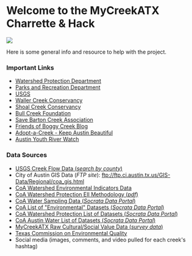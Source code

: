 # Welcome to the MyCreekATX Charrette & Hack

![](http://static1.squarespace.com/static/54f9cfafe4b0bf71d224133e/t/5579fdc3e4b07d1ca22b2061/1442360617298/?format=250w)

Here is some general info and resource to help with the project.

### Important Links

- [Watershed Protection Department](https://www.austintexas.gov/department/watershed-protection)
- [Parks and Recreation Department](http://www.austintexas.gov/department/parks-and-recreation)
- [USGS](http://waterdata.usgs.gov/nwis)
- [Waller Creek Conservancy](https://www.wallercreek.org/)
- [Shoal Creek Conservancy](http://www.shoalcreekconservancy.org/)
- [Bull Creek Foundation](http://www.bullcreek.net/)
- [Save Barton Creek Association](http://www.savebartoncreek.org/)
- [Friends of Boggy Creek Blog](http://friendsofboggy.blogspot.com/)
- [Adopt-a-Creek - Keep Austin Beautiful](http://keepaustinbeautiful.org/programs/adopt-creek)
- [Austin Youth River Watch](http://riverwatchers.org/)

### Data Sources
- [USGS Creek Flow Data (_search by county_)](http://waterdata.usgs.gov/tx/nwis/current/?type=flow&group_key=county_cd&site_no_name_slect=station_nm)
- City of Austin GIS Data (_FTP site_): ftp://ftp.ci.austin.tx.us/GIS-Data/Regional/coa_gis.html
- [CoA Watershed Environmental Indicators Data](http://www.austintexas.gov/content/1361/FAQ/14531)
- [CoA Watershed Protection EII Methodology (_pdf_)](https://drive.google.com/file/d/0B5nTmYK1N7myOUhRWWFWZEpQbEk/view)
- [CoA Water Sampling Data (_Socrata Data Portal_)](https://data.austintexas.gov/Environmental/Water-Quality-Sampling-Data/5tye-7ray)
- [CoA List of "Environmental" Datasets (_Socrata Data Portal_)](https://data.austintexas.gov/browse?category=Environmental&utf8=%E2%9C%93)
- [CoA Watershed Protection List of Datasets (_Socrata Data Portal_)](https://data.austintexas.gov/browse?Additional-Information_Department=Watershed+Protection&utf8=%E2%9C%93)
- [CoA Austin Water List of Datasets (_Socrata Data Portal_)](https://data.austintexas.gov/browse?Additional-Information_Department=Austin+Water&utf8=%E2%9C%93)
- [MyCreekATX Raw Cultural/Social Value Data (_survey data_)](https://docs.google.com/spreadsheets/d/1MGOipHCvQcpLbjfCBBpuMfm0ZqRdwmF9oxII79dMbDI/edit?usp=sharing)
- [Texas Commission on Environmental Quality](https://www.tceq.texas.gov/waterquality/monitoring/cwqmn-data-links)
- Social media (images, comments, and video pulled for each creek's hashtag)



